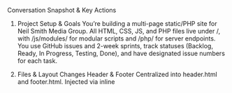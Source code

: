 Conversation Snapshot & Key Actions
1. Project Setup & Goals
You’re building a multi-page static/PHP site for Neil Smith Media Group.
All HTML, CSS, JS, and PHP files live under /, with /js/modules/ for modular scripts and /php/ for server endpoints.
You use GitHub issues and 2-week sprints, track statuses (Backlog, Ready, In Progress, Testing, Done), and have designated issue numbers for each task.

2. Files & Layout Changes
Header & Footer
Centralized into header.html and footer.html.
Injected via inline <script>fetch('/header.html')…> on every page.
Navigation menu and social icons styled in navigation.css, footer.css.
Global Shell & Sidebars
Standardized an HTML “shell” for all top-level pages (index, about, services, blog, blog-post, portfolio, gallery, contact, request-form, testimonials, privacy, terms-conditions).

Each page now:
Loads /css/global.css, /css/layout.css, /css/navigation.css, /css/mobile.css, etc.
Includes <script type="module" src="/js/main.js" defer>.
Wraps <main> in a .page-container with <aside class="left-sidebar"> and <aside class="right-sidebar">.
Modular JavaScript
main.js imports all modules: navigation, blog, blog-post, testimonials, equipment, contact, service-request, portfolio, admin, pricing, settings.
Individual modules live in /js/modules/, e.g. navigation.js, pricing.js, service-request.js, contact.js, etc.
Mobile Navigation
Refactored mobile.css to a simple show/hide for submenus (no clipped max-height).
Updated navigation.js to guard null elements, toggle one submenu at a time, collapse on re-tap, and close on outside clicks.
Services Dashboard
Created services.html with a sidebar of buttons: Photography, Videography, Editing, Other Services, Pricing, Request a Service.
Click handlers fetch /services/xyz.html via AJAX into the main pane, plus dynamically inject the right module scripts (equipment loader, service-request handler).

3. Backend Endpoints
Contact Form → php/contact_form.php
Service Request → php/service_request.php
Get Service Requests → php/get_service_requests.php
Pricing Data → php/get_pricing.php (joined pricing + services tables via PDO)
Equipment Data → php/get_equipment.php
Other admin endpoints: get_posts, get_testimonials, etc., all secured via admin.js.
We enabled error reporting in PHP during debugging (ini_set('display_errors',1)) and wrapped queries in try/catch for clear JSON errors.

4. GitHub Issues & Sprint Tracking
Sprint 1 (May 30 – June 8)
Done & Closed:
#29 Add sidebars to all pages
#47 Contact & Service-Request Form Integration
#71 Import main.js across all templates

Testing (bundled under #77):
#42 Fix Mobile Navigation Collapse
#46 Services Page Equipment Filter
#49 Pricing Page Backend Hookup
#51 Improve Mobile Dropdown Behavior

Upcoming
#75 Set up custom domain neilsmith.org (Sprint 2)
#78 Add “Blog” link to site header (Sprint 2)
#79 Implement Admin Portal Authentication (Sprint 3)

5. Test Plan Highlights (Issue #77)
Sidebars on every page (desktop + mobile hidden).
Hamburger menu open/close, outside-click closure, active link highlight.
Services Dashboard: AJAX loads of each service page and form.
Forms: Validation, error/success messages for contact & service-request.
Pricing: pricing.html and backend JSON works (500 → fixed PDO connection).
Mobile submenus: single open, collapse on re‐tap, no clipping.
Global JS: header/footer injection, nav logic, module imports run on all pages.

6. Outstanding Fixes & Notes
Pricing in Dashboard: decided to defer—pricing remains on /pricing.html only.
Request-form loader URL updated to /services/request-form.html and module injection fixed.
PHP 500 for pricing resolved by correcting db_connect.php to supply $pdo and wrapping queries in try/catch.

Next Steps:
Complete Sprint 1 testing under #77, move passing issues to Done.
Kick off Sprint 2 tasks (#75, #78) once testing is finished.